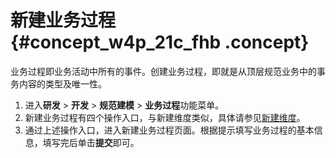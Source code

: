 # 新建业务过程 {#concept_w4p_21c_fhb .concept}

业务过程即业务活动中所有的事件。创建业务过程，即就是从顶层规范业务中的事务内容的类型及唯一性。

1.  进入**研发** \> **开发** \> **规范建模** \> **业务过程**功能菜单。
2.  新建业务过程有四个操作入口，与新建维度类似，具体请参见[新建维度](cn.zh-CN/用户指南/数据建模研发/规范定义-维度/新建维度.md#)。
3.  通过上述操作入口，进入新建业务过程页面。根据提示填写业务过程的基本信息，填写完后单击**提交**即可。

